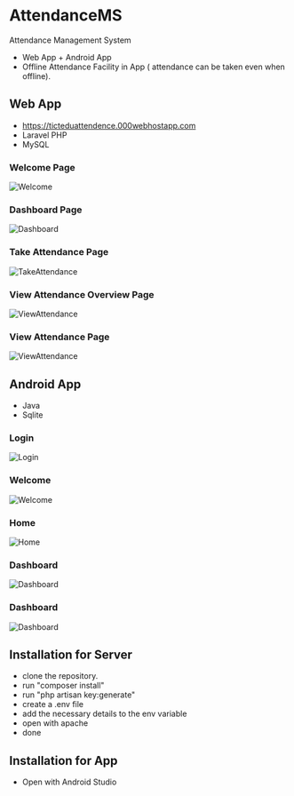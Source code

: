 # AttendanceMS
Attendance Management System
* Web App + Android App
* Offline Attendance Facility in App ( attendance can be taken even when offline).

## Web App 
* https://ticteduattendence.000webhostapp.com
* Laravel PHP
* MySQL


### Welcome Page
![Welcome](https://github.com/SouravDas25/AttendanceMS/blob/master/Minor-Project/Automated%20Attedence%20System/home.png)

### Dashboard Page
![Dashboard](https://github.com/SouravDas25/AttendanceMS/blob/master/Minor-Project/Automated%20Attedence%20System/dashboard.png)

### Take Attendance Page
![TakeAttendance](https://github.com/SouravDas25/AttendanceMS/blob/master/Minor-Project/Automated%20Attedence%20System/ta.png)

### View Attendance Overview Page
![ViewAttendance](https://github.com/SouravDas25/AttendanceMS/blob/master/Minor-Project/Automated%20Attedence%20System/va.png)

### View Attendance Page
![ViewAttendance](https://github.com/SouravDas25/AttendanceMS/blob/master/Minor-Project/Automated%20Attedence%20System/vad.png)




## Android App
* Java
* Sqlite

### Login
![Login](https://github.com/SouravDas25/AttendanceMS/blob/master/Minor-Project/Automated%20Attedence%20System/fceeaebc-a061-4398-9860-6827d2df9822.jpg)

### Welcome
![Welcome](https://github.com/SouravDas25/AttendanceMS/blob/master/Minor-Project/Automated%20Attedence%20System/ad888756-8af3-42c2-867b-e74f9cfbc65d.jpg)

### Home
![Home](https://github.com/SouravDas25/AttendanceMS/blob/master/Minor-Project/Automated%20Attedence%20System/5f3d32a6-504d-4bdc-9fc0-8d1e1e37f4d7.jpg)


### Dashboard
![Dashboard](https://github.com/SouravDas25/AttendanceMS/blob/master/Minor-Project/Automated%20Attedence%20System/d4174bf0-f171-4ad3-840e-a0781bab1811.jpg)

### Dashboard
![Dashboard](https://github.com/SouravDas25/AttendanceMS/blob/master/Minor-Project/Automated%20Attedence%20System/a52ee832-b8b1-4021-87f3-fa19eeab8715.jpg)

 
## Installation for Server

 - clone the repository.
 - run "composer install"
 - run "php artisan key:generate" 
 - create a .env file 
 - add the necessary details to the env variable 
 - open with apache
 - done

## Installation for App

 - Open with Android Studio

